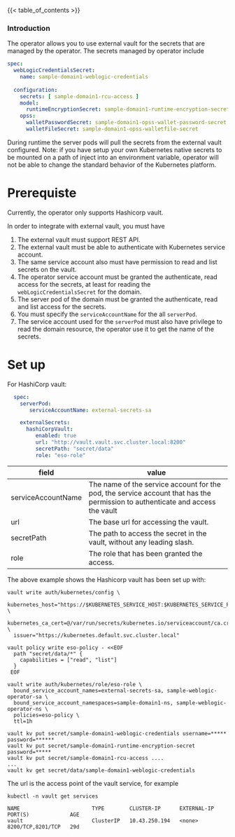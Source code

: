 {{< table_of_contents >}}

### Introduction

The operator allows you to use external vault for the secrets that are managed by the operator.
The secrets managed by operator include

```yaml
spec:
  webLogicCredentialsSecret:
    name: sample-domain1-weblogic-credentials
    
  configuration:
    secrets: [ sample-domain1-rcu-access ]      
    model:
      runtimeEncryptionSecret: sample-domain1-runtime-encryption-secret
    opss:
      walletPasswordSecret: sample-domain1-opss-wallet-password-secret
      walletFileSecret: sample-domain1-opss-walletfile-secret

```

During runtime the server pods will pull the secrets from the external vault configured.
Note:  if you have setup your own Kubernetes native secrets to be mounted on a path of inject
into an environment variable, operator will not be able to change the standard behavior of the
Kubernetes platform.

# Prerequiste

Currently, the operator only supports Hashicorp vault.

In order to integrate with external vault, you must have

1. The external vault must support REST API.
2. The external vault must be able to authenticate with Kubernetes service account.
2. The same service account also must have permission to read and list secrets on the vault.
3. The operator service account must be granted the authenticate, read access for the secrets, at least for reading the `webLogicCredentialsSecret` for the domain.
4. The server pod of the domain must be granted the authenticate, read and list access for the secrets.
5. You must specify the `serviceAccountName` for the all `serverPod`.
6. The service account used for the `serverPod` must also have privilege to read the domain resource, the operator use it to get the name of the secrets.

# Set up

For HashiCorp vault:

```yaml
  spec:
    serverPod:
       serviceAccountName: external-secrets-sa

    externalSecrets:
      hashiCorpVault:
         enabled: true
         url: "http://vault.vault.svc.cluster.local:8200"
         secretPath: "secret/data"
         role: "eso-role"

```

| field              | value                                                                                                                         |
|--------------------|-------------------------------------------------------------------------------------------------------------------------------|
| serviceAccountName | The name of the service account for the pod, the service account that has the permission to authenticate and access the vault |
| url                | The base url for accessing the vault.                                                                                         |
| secretPath         | The path to access the secret in the vault, without any leading slash.                                                        |
| role               | The role that has been granted the access.                                                                                    |

The above example shows the Hashicorp vault has been set up with:

```
vault write auth/kubernetes/config \
  kubernetes_host="https://$KUBERNETES_SERVICE_HOST:$KUBERNETES_SERVICE_PORT" \
  kubernetes_ca_cert=@/var/run/secrets/kubernetes.io/serviceaccount/ca.crt \
  issuer="https://kubernetes.default.svc.cluster.local"

vault policy write eso-policy - <<EOF
  path "secret/data/*" {
    capabilities = ["read", "list"]
  }
 EOF

vault write auth/kubernetes/role/eso-role \
  bound_service_account_names=external-secrets-sa, sample-weblogic-operator-sa \
  bound_service_account_namespaces=sample-domain1-ns, sample-weblogic-operator-ns \
  policies=eso-policy \
  ttl=1h

vault kv put secret/sample-domain1-weblogic-credentials username=***** password=******
vault kv put secret/sample-domain1-runtime-encryption-secret password=*****
vault kv put secret/sample-domain1-rcu-access ....
...
vault kv get secret/data/sample-domain1-weblogic-credentials

```

The url is the access point of the vault service, for example

```
kubectl -n vault get services

NAME                       TYPE        CLUSTER-IP      EXTERNAL-IP   PORT(S)             AGE
vault                      ClusterIP   10.43.250.194   <none>        8200/TCP,8201/TCP   29d

```

